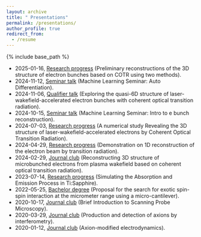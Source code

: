 ```yaml
---
layout: archive
title: " Presentations"
permalink: /presentations/
author_profile: true
redirect_from:
  - /resume
---
```


{% include base_path %} 
* 2025-01-16, [Research progress](https://ze-ouyang.github.io/files/20250116%20First%20NNCOTR.pdf) (Preliminary reconstructions of the 3D structure of electron bunches based on COTR using two methods).    
* 2024-11-12, [Seminar talk](https://ze-ouyang.github.io/files/20241112%20ML%20Auto%20Diff.pdf) (Machine Learning Seminar: Auto Differentiation).  
* 2024-11-06, [Qualifier talk](https://ze-ouyang.github.io/files/20241106%20(Short)Ze%20Ouyang%20Qualifier%20Talk.pdf) (Exploring the quasi-6D structure of laser-wakefield-accelerated electron bunches with coherent optical transition radiation).  
* 2024-10-15, [Seminar talk](https://ze-ouyang.github.io/files/20241015%20ML%20seminar%20intro%20to%20e%20bunch%20reconstruction.pdf) (Machine Learning Seminar: Intro to e bunch reconstruction).  
* 2024-07-03, [Research progress](https://ze-ouyang.github.io/files/20240704%20A%20numerical%20study%20Revealing%20the%203D%20structure%20of%20laser-wakefield-accelerated%20electrons%20by%20Coherent%20Optical%20Transition%20Radiation.pdf) (A numerical study Revealing the 3D structure of laser-wakefield-accelerated electrons by Coherent Optical Transition Radiation).  
* 2024-04-29, [Research progress](https://ze-ouyang.github.io/files/20240429%20Demonstration%20on%201D%20reconstruction%20of%20the%20electron%20beam%20by%20transition%20radiation.pdf) (Demonstration on 1D reconstruction of the electron beam by transition radiation).  
* 2024-02-29, [Journal club](http://ze-ouyang.github.io/files/20240229%203D%20structure%20of%20microbunched%20plasma%20wakefield%20accelerated%20electron%20beams.pdf) (Reconstructing 3D structure of microbunched electrons from plasma wakefield based on coherent optical transition radiation).  
* 2023-07-14, [Research progress](http://ze-ouyang.github.io/files/20230714%20Simulating%20the%20Absorption%20and%20Emission%20Process%20in%20TiSapp.pdf) (Simulating the Absorption and Emission Process in Ti:Sapphire).  
* 2022-05-25, [Bachelor degree](http://ze-ouyang.github.io/files/bachelor_defense.pdf) (Proposal for the search for exotic spin-spin interaction at the micrometer range using a micro-cantilever).  
* 2020-10-17, [Journal club](http://ze-ouyang.github.io/files/Brief_SPM.pdf) (Brief Introduction to Scanning Probe Microscopy).
* 2020-03-29, [Journal club](http://ze-ouyang.github.io/files/20200329%20Production%20and%20detection%20of%20axions%20by%20interferometry.pdf) (Production and detection of axions by interferometry).  
* 2020-01-12, [Journal club](http://ze-ouyang.github.io/files/axion_modified_ED.pdf) (Axion-modified electrodynamics).  

